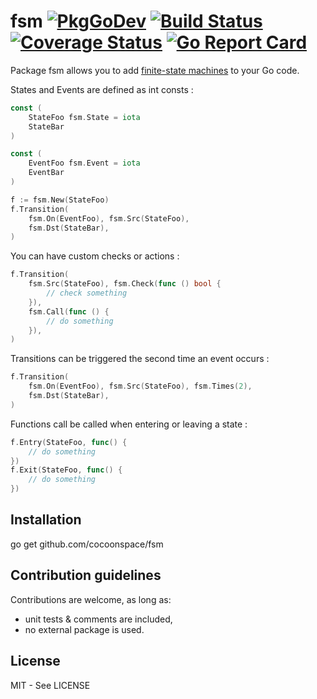 # fsm [![PkgGoDev](https://pkg.go.dev/badge/github.com/cocoonspace/fsm)](https://pkg.go.dev/github.com/cocoonspace/fsm) [![Build Status](https://app.travis-ci.com/cocoonspace/fsm.svg?branch=master)](https://app.travis-ci.com/cocoonspace/fsm) [![Coverage Status](https://coveralls.io/repos/github/cocoonspace/fsm/badge.svg?branch=master)](https://coveralls.io/github/cocoonspace/fsm?branch=master) [![Go Report Card](https://goreportcard.com/badge/github.com/cocoonspace/fsm)](https://goreportcard.com/report/github.com/cocoonspace/fsm)

Package fsm allows you to add [finite-state machines](https://en.wikipedia.org/wiki/Finite-state_machine) to your Go code.

States and Events are defined as int consts :

```go
const (
    StateFoo fsm.State = iota
    StateBar
)

const (
    EventFoo fsm.Event = iota
    EventBar
)

f := fsm.New(StateFoo)
f.Transition(
    fsm.On(EventFoo), fsm.Src(StateFoo),
    fsm.Dst(StateBar),
)
```

You can have custom checks or actions :

```go
f.Transition(
    fsm.Src(StateFoo), fsm.Check(func () bool {
        // check something
    }),
    fsm.Call(func () {
        // do something
    }),
)
```

Transitions can be triggered the second time an event occurs :

```go
f.Transition(
    fsm.On(EventFoo), fsm.Src(StateFoo), fsm.Times(2),
    fsm.Dst(StateBar),
)
```

Functions call be called when entering or leaving a state :

```go
f.Entry(StateFoo, func() {
    // do something	
})
f.Exit(StateFoo, func() {
    // do something	
})
```

## Installation

go get github.com/cocoonspace/fsm

## Contribution guidelines

Contributions are welcome, as long as:

* unit tests & comments are included,
* no external package is used.

## License

MIT - See LICENSE
